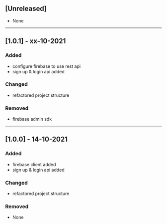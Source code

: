 ## [Unreleased]
- None

***
## [1.0.1] - xx-10-2021
### Added
- configure firebase to use rest api
- sign up & login api added

### Changed
- refactored project structure

### Removed
- firebase admin sdk

***
## [1.0.0] - 14-10-2021
### Added
- firebase client added
- sign up & login api added

### Changed
- refactored project structure

### Removed
- None
